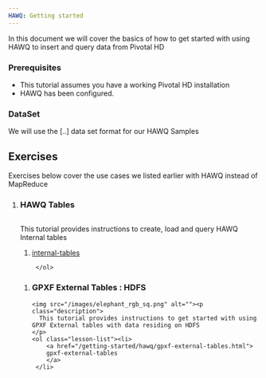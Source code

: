 ```yaml
---
HAWQ: Getting started	
---
```


In this document we will cover the basics of how to get started with using HAWQ to insert and query data from Pivotal HD

### Prerequisites

*	This tutorial assumes you have a working Pivotal HD installation
*	HAWQ has been configured.

### DataSet

We will use the [..] data set format for our HAWQ Samples

## Exercises ##
Exercises below cover the use cases we listed earlier with HAWQ instead of MapReduce

<ol class="class-list">
      <li>
      <h3>HAWQ Tables</h3>
      <span></span>
    <img src="/images/elephant_rgb_sq.png" alt=""><p class="description">
      This tutorial provides instructions to create, load and query HAWQ Internal tables
    </p>
    <ol class="lesson-list">
        <li>
        <a href="/getting-started/hawq/internal-tables.html">
        internal-tables
        </a>
        </li>
  
     </ol>
</li>
</ol>

<ol class="class-list"><li>
      <h3>GPXF External Tables : HDFS</h3>
      <span></span>
  
    <img src="/images/elephant_rgb_sq.png" alt=""><p class="description">
      This tutorial provides instructions to get started with using GPXF External tables with data residing on HDFS
    </p>
    <ol class="lesson-list"><li>
        <a href="/getting-started/hawq/gpxf-external-tables.html">
        gpxf-external-tables
        </a>
     </li>
   </ol>
</li>
</ol>

